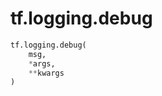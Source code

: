 <div itemscope itemtype="http://developers.google.com/ReferenceObject">
<meta itemprop="name" content="tf.logging.debug" />
<meta itemprop="path" content="Stable" />
</div>

# tf.logging.debug

``` python
tf.logging.debug(
    msg,
    *args,
    **kwargs
)
```

